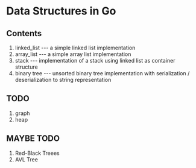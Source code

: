 # Data Structures in Go #

## Contents ##
1. linked_list --- a simple linked list implementation
2. array_list --- a simple array list implementation
3. stack --- implementation of a stack using linked list as container structure
4. binary tree --- unsorted binary tree implementation with serialization / deserialization to string representation

## TODO ##
1. graph
2. heap

## MAYBE TODO ##
1. Red-Black Treees
2. AVL Tree

